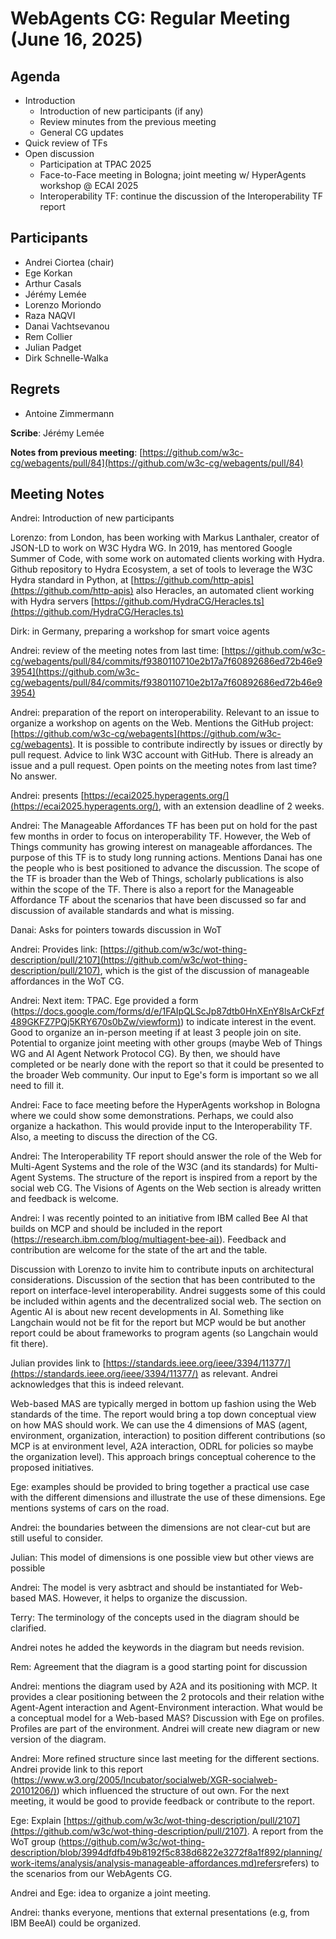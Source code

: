 # WebAgents CG: Regular Meeting (June 16, 2025)

## Agenda

   * Introduction
       * Introduction of new participants (if any)
       * Review minutes from the previous meeting
       * General CG updates
   * Quick review of TFs
   * Open discussion 
       * Participation at TPAC 2025
       * Face-to-Face meeting in Bologna; joint meeting w/ HyperAgents workshop @ ECAI 2025
       * Interoperability TF: continue the discussion of the Interoperability TF report

## Participants

   * Andrei Ciortea (chair)
   * Ege Korkan
   * Arthur Casals
   * Jérémy Lemée
   * Lorenzo Moriondo
   * Raza NAQVI
   * Danai Vachtsevanou
   * Rem Collier
   * Julian Padget
   * Dirk Schnelle-Walka

## Regrets

   * Antoine Zimmermann

**Scribe**: Jérémy Lemée

**Notes from previous meeting**: [https://github.com/w3c-cg/webagents/pull/84](https://github.com/w3c-cg/webagents/pull/84)

## Meeting Notes

Andrei: Introduction of new participants

Lorenzo: from London, has been working with Markus Lanthaler, creator of JSON-LD to work on W3C Hydra WG. In 2019, has mentored Google Summer of Code, with some work on automated clients working with Hydra. Github repository to Hydra Ecosystem, a set of tools to leverage the W3C Hydra standard in Python, at [https://github.com/http-apis](https://github.com/http-apis) also Heracles, an automated client working with Hydra servers [https://github.com/HydraCG/Heracles.ts](https://github.com/HydraCG/Heracles.ts)

Dirk: in Germany, preparing a workshop for smart voice agents

Andrei: review of the meeting notes from last time: [https://github.com/w3c-cg/webagents/pull/84/commits/f9380110710e2b17a7f60892686ed72b46e93954](https://github.com/w3c-cg/webagents/pull/84/commits/f9380110710e2b17a7f60892686ed72b46e93954)

Andrei: preparation of the report on interoperability. Relevant to an issue to organize a workshop on agents on the Web. Mentions the GitHub project: [https://github.com/w3c-cg/webagents](https://github.com/w3c-cg/webagents). It is possible to contribute indirectly by issues or directly by pull request. Advice to link W3C account with GitHub. There is already an issue and a pull request. Open points on the meeting notes from last time? No answer.

Andrei: presents [https://ecai2025.hyperagents.org/](https://ecai2025.hyperagents.org/), with an extension deadline of 2 weeks. 

Andrei: The Manageable Affordances TF has been put on hold for the past few months in order to focus on interoperability TF. However, the Web of Things community has growing interest on manageable affordances. The purpose of this TF is to study long running actions. Mentions Danai has one the people who is best positioned to advance the discussion. The scope of the TF is broader than the Web of Things, scholarly publications is also within the scope of the TF. There is also a report for the Manageable Affordance TF about the scenarios that have been discussed so far and discussion of available standards and what is missing.

Danai: Asks for pointers towards discussion in WoT

Andrei: Provides link: [https://github.com/w3c/wot-thing-description/pull/2107](https://github.com/w3c/wot-thing-description/pull/2107), which is the gist of the discussion of manageable affordances in the WoT CG.

Andrei: Next item: TPAC. Ege provided a form ([https://docs.google.com/forms/d/e/1FAIpQLScJp87dtb0HnXEnY8lsArCkFzf489GKFZ7PQj5KRY670s0bZw/viewform)](https://docs.google.com/forms/d/e/1FAIpQLScJp87dtb0HnXEnY8lsArCkFzf489GKFZ7PQj5KRY670s0bZw/viewform)) to indicate interest in the event. Good to organize an in-person meeting if at least 3 people join on site. Potential to organize joint meeting with other groups (maybe Web of Things WG and AI Agent Network Protocol CG). By then, we should have completed or be nearly done with the report so that it could be presented to the broader Web community. Our input to Ege's form is important so we all need to fill it.

Andrei: Face to face meeting before the HyperAgents workshop in Bologna where we could show some demonstrations. Perhaps, we could also organize a hackathon. This would provide input to the Interoperability TF. Also, a meeting to discuss the direction of the CG.

Andrei: The Interoperability TF report should answer the role of the Web for Multi-Agent Systems and the role of the W3C (and its standards) for Multi-Agent Systems. The structure of the report is inspired from a report by the social web CG. The Visions of Agents on the Web section is already written and feedback is welcome.

Andrei: I was recently pointed to an initiative from IBM called Bee AI that builds on MCP and should be included in the report ([https://research.ibm.com/blog/multiagent-bee-ai)](https://research.ibm.com/blog/multiagent-bee-ai)). Feedback and contribution are welcome for the state of the art and the table.

Discussion with Lorenzo to invite him to contribute inputs on architectural considerations. Discussion of the section that has been contributed to the report on interface-level interoperability. Andrei suggests some of this could be included within agents and the decentralized social web. The section on Agentic AI is about new recent developments in AI. Something like Langchain would not be fit for the report but MCP would be but another report could be about frameworks to program agents (so Langchain would fit there).

Julian provides link to [https://standards.ieee.org/ieee/3394/11377/](https://standards.ieee.org/ieee/3394/11377/) as relevant. Andrei acknowledges that this is indeed relevant.

Web-based MAS are typically merged in bottom up fashion using the Web standards of the time. The report would bring a top down conceptual view on how MAS should work. We can use the 4 dimensions of MAS (agent, environment, organization, interaction) to position different contributions (so MCP is at environment level, A2A interaction, ODRL for policies so maybe the organization level). This approach brings conceptual coherence to the proposed initiatives.

Ege: examples should be provided to bring together a practical use case with the different dimensions and illustrate the use of these dimensions. Ege mentions systems of cars on the road. 

Andrei: the boundaries between the dimensions are not clear-cut but are still useful to consider.

Julian: This model of dimensions is one possible view but other views are possible

Andrei: The model is very asbtract and should be instantiated for Web-based MAS. However, it helps to organize the discussion.

Terry: The terminology of the concepts used in the diagram should be clarified.

Andrei notes he added the keywords in the diagram but needs revision.

Rem: Agreement that the diagram is a good starting point for discussion

Andrei: mentions the diagram used by A2A and its positioning with MCP. It provides a clear positioning between the 2 protocols and their relation withe Agent-Agent interaction and Agent-Environment interaction. What would be a conceptual model for a Web-based MAS? Discussion with Ege on profiles. Profiles are part of the environment. Andrei will create new diagram or new version of the diagram.

Andrei: More refined structure since last meeting for the different sections. Andrei provide link to this report ([https://www.w3.org/2005/Incubator/socialweb/XGR-socialweb-20101206/)](https://www.w3.org/2005/Incubator/socialweb/XGR-socialweb-20101206/)) which influenced the structure of out own. For the next meeting, it would be good to provide feedback or contribute to the report.

Ege: Explain [https://github.com/w3c/wot-thing-description/pull/2107](https://github.com/w3c/wot-thing-description/pull/2107). A report from the WoT group ([https://github.com/w3c/wot-thing-description/blob/3994dfdfb49b8192f5c838d6822e3272f8a1f892/planning/work-items/analysis/analysis-manageable-affordances.md)refers](https://github.com/w3c/wot-thing-description/blob/3994dfdfb49b8192f5c838d6822e3272f8a1f892/planning/work-items/analysis/analysis-manageable-affordances.md)refers) to the scenarios from our WebAgents CG. 

Andrei and Ege: idea to organize a joint meeting. 

Andrei: thanks everyone, mentions that external presentations (e.g, from IBM BeeAI) could be organized.

